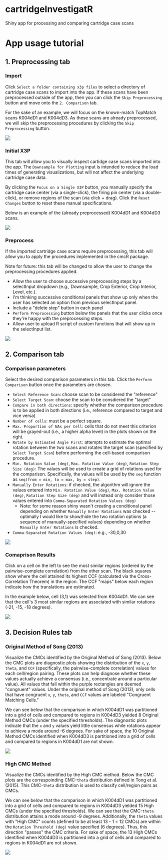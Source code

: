 # cartridgeInvestigatR
Shiny app for processing and comparing cartridge case scans

# App usage tutorial

## 1. Preprocessing tab

### Import

Click `Select a folder containing x3p files` to select a directory of cartridge case scans to import into the app. If these scans have been preprocessed outside of the app, then you can click the `Skip Preprocessing` button and move onto the `2. Comparison` tab.

For the sake of an example, we will focus on the known-match TopMatch scans K004dD1 and K004dD3. As these scans are already preprocessed, we will skip the preprocessing procedures by clicking the `Skip Preprocessing` button.

![](images/importTab.PNG)

### Initial X3P

This tab will allow you to visually inspect cartidge case scans imported into the app. The `Downsample for Plotting` input is intended to reduce the load times of generating visualizations, but will not affect the underlying cartridge case data.

By clicking the `Focus on a Single X3P` button, you manually specify the cartridge case center (via a single-click), the firing pin center (via a double-click), or remove regions of the scan (via click + drag). Click the `Reset Changes` button to reset these manual specifications.

Below is an example of the (already preprocessed) K004dD1 and K004dD3 scans.

![](images/initialX3PTab.PNG)

### Preprocess

If the imported cartridge case scans require preprocessing, this tab will allow you to apply the procedures implemented in the cmcR package.

Note for future: this tab will be changed to allow the user to change the preprocessing procedures applied.

 - Allow the user to choose successive preprocessing steps by a selectInput dropdown (e.g., Downsample, Crop Exterior, Crop Interior, Level, etc.).
  - I'm thinking successive conditional panels that show up only when the user has selected an option from previous selectInput panel.
  - Include a "delete step" button in each panel
  - `Perform Preprocessing` button below the panels that the user clicks once they're happy with the preprocessing steps.
 - Allow user to upload R script of custom functions that will show up in the selectInput list.


![](images/preprocessTab.PNG)

## 2. Comparison tab

### Comparison parameters

Select the desired comparison parameters in this tab. Click the `Perform Comparison` button once the parameters are chosen.

 - `Select Reference Scan`: choose scan to be considered the "reference"
 - `Select Target Scan`: choose the scan to be consdiered the "target"
 - `Compare in both directions`: specify whether the comparison procedure is to be applied in both directions (i.e., reference compared to target and vice versa)
 - `Number of cells`: must be a perfect square.
 - `Max. Proportion of NAs per Cell`: cells that do not meet this criterion will be grayed-out (i.e., a higher alpha level) in the plots shown on the right.
 - `Rotate by Estimated Angle First`: attempts to estimate the optimal rotation between the two scans and rotates the target scan (specified by `Select Target Scan`) before performing the cell-based comparison procedure.
 - `Min. Rotation Value (deg)`, `Max. Rotation Value (deg)`, `Rotation Step Size (deg)`: The values will be used to create a grid of rotations used for the comparison. Specifically, the values will be used by the `seq` function as `seq(from = min, to = max, by = step)`.
 - `Manually Enter Rotations`: if checked, the algorithm will ignore the values entered into `Min. Rotation Value (deg)`, `Max. Rotation Value (deg)`, `Rotation Step Size (deg)` and will instead only consider those values entered into `Comma-Separated Rotation Values (deg)`
   - Note: for some reason shiny wasn't creating a conditional panel depending on whether `Manually Enter Rotations` was checked -- optimally I would like to show/hide the two rotation options (a sequence of manually-specified values) depending on whether `Manually Enter Rotations` is checked.
 - `Comma-Separated Rotation Values (deg)`: e.g., -30,0,30

![](images/comparisonParameters.PNG)

### Comaprison Results

Click on a cell on the left to see the most similar regions (ordered by the pairwise-complete correlation) from the other scan. The black squares show where the cell attained its highest CCF (calculated via the Cross-Correlation Theorem) in the region. The CCF "maps" below each region indicate how the translations are estimated.

In the example below, cell (3,1) was selected from K004dD1. We can see that the cell's 3 most similar regions are associated with similar rotations (-21, -15, -18 degrees).

![](images/comparisonResults.PNG)

## 3. Decision Rules tab

### Original Method of Song (2013)

Visualize the CMCs identified by the Original Method of Song (2013). Below the CMC plots are diagnostic plots showing the distribution of the `x`, `y`, `theta`, and `CCF` (specifically, the pairwise-complete correlation) values for each cell/region pairing. These plots can help diagnose whether these values actually achieve a consensus (i.e., concentrate around a particular value). All values that fall within the purple rectangles are deemed "congruent" values. Under the original method of Song (2013), only cells that have congruent `x`, `y`, `theta`, and `CCF` values are labeled "Congruent Matching Cells."

We can see below that the comparison in which K004dD1 was partitioned into a grid of cells and compared to regions in K004dD3 yielded 8 Original Method CMCs (under the specified thresholds). The diagnostic plots indicate that the `x` and `y` values yield little consensus while rotations appear to achieve a mode around -6 degrees. For sake of space, the 10 Original Method CMCs identified when K004dD3 is partitioned into a grid of cells and compared to regions in K004dD1 are not shown.

![](images/originalMethod.PNG)

### High CMC Method

Visualize the CMCs identified by the High CMC method. Below the CMC plots are the correspoinding CMC-`theta` distribution defined in Tong et al. (2015). This CMC-`theta` distribution is used to classify cell/region pairs as CMCs.

We can see below that the comparison in which K004dD1 was partitioned into a grid of cells and compared to regions in K004dD3 yielded 15 High CMCs (under the specified thresholds). We can see that the CMC-`theta` distribution attains a mode around -9 degrees. Additionally, the `theta` values with "High CMC" counts (defined to be at least 13 - 1 =  12 CMCs) are within the `Rotation Threshold (deg)` value specified (6 degrees). Thus, this direction "passes" the CMC criteria. For sake of space, the 13 High CMCs identified when K004dD3 is partitioned into a grid of cells and compared to regions in K004dD1 are not shown.

![](images/highCMC.PNG)